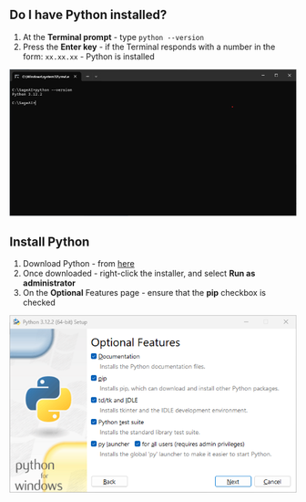 ## Do I have Python installed?
1. At the **Terminal prompt** - type `python --version`
2. Press the **Enter key** - if the Terminal responds with a number in the form: `xx.xx.xx` - Python is installed

<img alt="Python Version" src="terminal-python-version.png" width="650"/>

## Install Python
1. Download Python - from <a href="https://www.python.org/downloads/" target="_blank">here</a>
2. Once downloaded - right-click the installer, and select **Run as administrator**
3. On the **Optional** Features page - ensure that the **pip** checkbox is checked

<img alt="Optional Features Version" src="install-python-optional-features.png" width="650"/>
